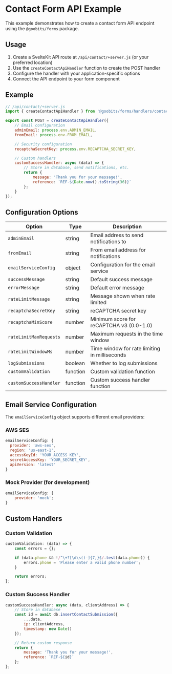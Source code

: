 # Contact Form API Example

This example demonstrates how to create a contact form API endpoint using the `@goobits/forms` package.

## Usage

1. Create a SvelteKit API route at `/api/contact/+server.js` (or your preferred location)
2. Use the `createContactApiHandler` function to create the POST handler
3. Configure the handler with your application-specific options
4. Connect the API endpoint to your form component

## Example

```javascript
// /api/contact/+server.js
import { createContactApiHandler } from '@goobits/forms/handlers/contactFormHandler';

export const POST = createContactApiHandler({
	// Email configuration
	adminEmail: process.env.ADMIN_EMAIL,
	fromEmail: process.env.FROM_EMAIL,

	// Security configuration
	recaptchaSecretKey: process.env.RECAPTCHA_SECRET_KEY,

	// Custom handlers
	customSuccessHandler: async (data) => {
		// Store in database, send notifications, etc.
		return {
			message: 'Thank you for your message!',
			reference: `REF-${Date.now().toString(36)}`
		};
	}
});
```

## Configuration Options

| Option                 | Type     | Description                                   |
| ---------------------- | -------- | --------------------------------------------- |
| `adminEmail`           | string   | Email address to send notifications to        |
| `fromEmail`            | string   | From email address for notifications          |
| `emailServiceConfig`   | object   | Configuration for the email service           |
| `successMessage`       | string   | Default success message                       |
| `errorMessage`         | string   | Default error message                         |
| `rateLimitMessage`     | string   | Message shown when rate limited               |
| `recaptchaSecretKey`   | string   | reCAPTCHA secret key                          |
| `recaptchaMinScore`    | number   | Minimum score for reCAPTCHA v3 (0.0-1.0)      |
| `rateLimitMaxRequests` | number   | Maximum requests in the time window           |
| `rateLimitWindowMs`    | number   | Time window for rate limiting in milliseconds |
| `logSubmissions`       | boolean  | Whether to log submissions                    |
| `customValidation`     | function | Custom validation function                    |
| `customSuccessHandler` | function | Custom success handler function               |

## Email Service Configuration

The `emailServiceConfig` object supports different email providers:

### AWS SES

```javascript
emailServiceConfig: {
  provider: 'aws-ses',
  region: 'us-east-1',
  accessKeyId: 'YOUR_ACCESS_KEY',
  secretAccessKey: 'YOUR_SECRET_KEY',
  apiVersion: 'latest'
}
```

### Mock Provider (for development)

```javascript
emailServiceConfig: {
	provider: 'mock';
}
```

## Custom Handlers

### Custom Validation

```javascript
customValidation: (data) => {
	const errors = {};

	if (data.phone && !/^\+?[\d\s()-]{7,}$/.test(data.phone)) {
		errors.phone = 'Please enter a valid phone number';
	}

	return errors;
};
```

### Custom Success Handler

```javascript
customSuccessHandler: async (data, clientAddress) => {
	// Store in database
	const id = await db.insertContactSubmission({
		...data,
		ip: clientAddress,
		timestamp: new Date()
	});

	// Return custom response
	return {
		message: 'Thank you for your message!',
		reference: `REF-${id}`
	};
};
```
